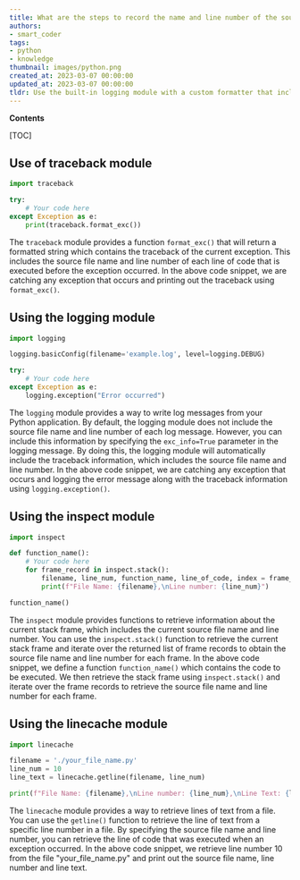 ```yaml
---
title: What are the steps to record the name and line number of the source file in python?
authors:
- smart_coder
tags:
- python
- knowledge
thumbnail: images/python.png
created_at: 2023-03-07 00:00:00
updated_at: 2023-03-07 00:00:00
tldr: Use the built-in logging module with a custom formatter that includes the source file name and line number.
---
```


**Contents**

[TOC]

## Use of traceback module

```python
import traceback

try:
    # Your code here
except Exception as e:
    print(traceback.format_exc())
```

The `traceback` module provides a function `format_exc()` that will return a formatted string which contains the traceback of the current exception. This includes the source file name and line number of each line of code that is executed before the exception occurred. In the above code snippet, we are catching any exception that occurs and printing out the traceback using `format_exc()`.


## Using the logging module

```python
import logging

logging.basicConfig(filename='example.log', level=logging.DEBUG)

try:
    # Your code here
except Exception as e:
    logging.exception("Error occurred")
```

The `logging` module provides a way to write log messages from your Python application. By default, the logging module does not include the source file name and line number of each log message. However, you can include this information by specifying the `exc_info=True` parameter in the logging message. By doing this, the logging module will automatically include the traceback information, which includes the source file name and line number. In the above code snippet, we are catching any exception that occurs and logging the error message along with the traceback information using `logging.exception()`.


## Using the inspect module

```python
import inspect

def function_name():
    # Your code here
    for frame_record in inspect.stack():
        filename, line_num, function_name, line_of_code, index = frame_record
        print(f"File Name: {filename},\nLine number: {line_num}")

function_name()
```

The `inspect` module provides functions to retrieve information about the current stack frame, which includes the current source file name and line number. You can use the `inspect.stack()` function to retrieve the current stack frame and iterate over the returned list of frame records to obtain the source file name and line number for each frame. In the above code snippet, we define a function `function_name()` which contains the code to be executed. We then retrieve the stack frame using `inspect.stack()` and iterate over the frame records to retrieve the source file name and line number for each frame.


## Using the linecache module

```python
import linecache

filename = './your_file_name.py'
line_num = 10
line_text = linecache.getline(filename, line_num)

print(f"File Name: {filename},\nLine number: {line_num},\nLine Text: {line_text}")
```

The `linecache` module provides a way to retrieve lines of text from a file. You can use the `getline()` function to retrieve the line of text from a specific line number in a file. By specifying the source file name and line number, you can retrieve the line of code that was executed when an exception occurred. In the above code snippet, we retrieve line number 10 from the file "your_file_name.py" and print out the source file name, line number and line text.
